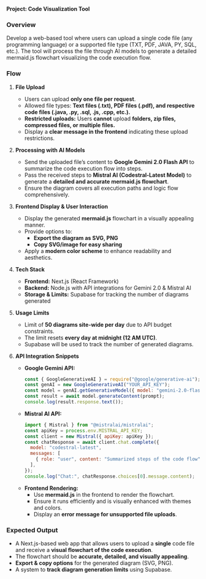 **Project: Code Visualization Tool**

### **Overview**

Develop a web-based tool where users can upload a single code file (any programming language) or a supported file type (TXT, PDF, JAVA, PY, SQL, etc.). The tool will process the file through AI models to generate a detailed mermaid.js flowchart visualizing the code execution flow.

### **Flow**

1. **File Upload**

   - Users can upload **only one file per request**.
   - Allowed file types: **Text files (.txt), PDF files (.pdf), and respective code files (.java, .py, .sql, .js, .cpp, etc.).**
   - **Restricted uploads:** Users **cannot** upload **folders, zip files, compressed files, or multiple files.**
   - Display a **clear message in the frontend** indicating these upload restrictions.

2. **Processing with AI Models**

   - Send the uploaded file’s content to **Google Gemini 2.0 Flash API** to summarize the code execution flow into steps.
   - Pass the received steps to **Mistral AI (Codestral-Latest Model)** to generate a **detailed and accurate mermaid.js flowchart**.
   - Ensure the diagram covers all execution paths and logic flow comprehensively.

3. **Frontend Display & User Interaction**

   - Display the generated **mermaid.js** flowchart in a visually appealing manner.
   - Provide options to:
     - **Export the diagram as SVG, PNG**
     - **Copy SVG/image for easy sharing**
   - Apply a **modern color scheme** to enhance readability and aesthetics.

4. **Tech Stack**

   - **Frontend:** Next.js (React Framework)
   - **Backend:** Node.js with API integrations for Gemini 2.0 & Mistral AI
   - **Storage & Limits:** Supabase for tracking the number of diagrams generated

5. **Usage Limits**

   - Limit of **50 diagrams site-wide per day** due to API budget constraints.
   - The limit resets **every day at midnight (12 AM UTC)**.
   - Supabase will be used to track the number of generated diagrams.

6. **API Integration Snippets**
   - **Google Gemini API:**
     ```javascript
     const { GoogleGenerativeAI } = require("@google/generative-ai");
     const genAI = new GoogleGenerativeAI("YOUR_API_KEY");
     const model = genAI.getGenerativeModel({ model: "gemini-2.0-flash" });
     const result = await model.generateContent(prompt);
     console.log(result.response.text());
     ```
   - **Mistral AI API:**
     ```javascript
     import { Mistral } from "@mistralai/mistralai";
     const apiKey = process.env.MISTRAL_API_KEY;
     const client = new Mistral({ apiKey: apiKey });
     const chatResponse = await client.chat.complete({
       model: "codestral-latest",
       messages: [
         { role: "user", content: "Summarized steps of the code flow" },
       ],
     });
     console.log("Chat:", chatResponse.choices[0].message.content);
     ```
   - **Frontend Rendering:**
     - Use **mermaid.js** in the frontend to render the flowchart.
     - Ensure it runs efficiently and is visually enhanced with themes and colors.
     - Display an **error message for unsupported file uploads**.

### **Expected Output**

- A Next.js-based web app that allows users to upload a **single** code file and receive a **visual flowchart of the code execution**.
- The flowchart should be **accurate, detailed, and visually appealing**.
- **Export & copy options** for the generated diagram (SVG, PNG).
- A system to **track diagram generation limits** using Supabase.
